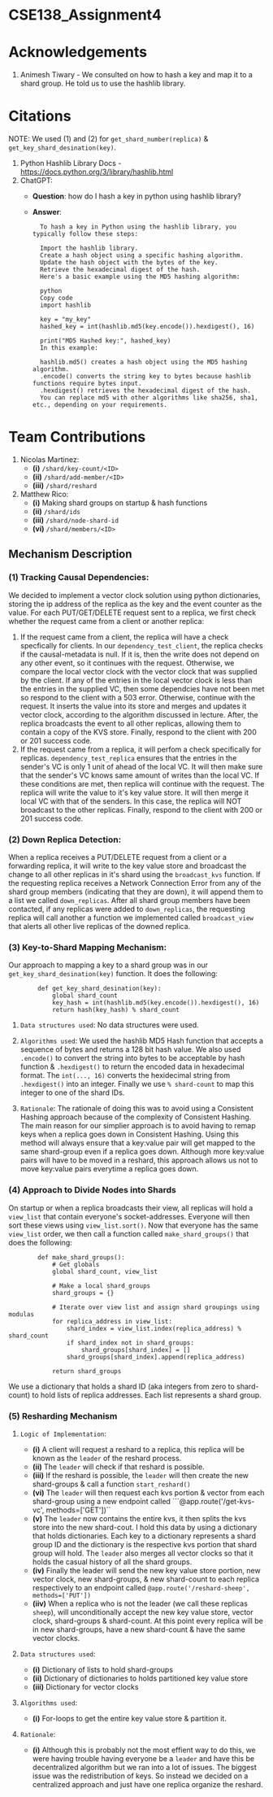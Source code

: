 # CSE138_Assignment4

# Acknowledgements
1. Animesh Tiwary - We consulted on how to hash a key and map it to a shard group. He told us to use the hashlib library. 

# Citations 
NOTE: We used (1) and (2) for ```get_shard_number(replica)``` & ```get_key_shard_desination(key)```.
1. Python Hashlib Library Docs - https://docs.python.org/3/library/hashlib.html
2. ChatGPT:
    - **Question**: how do I hash a key in python using hashlib library?
    - **Answer**: 

            To hash a key in Python using the hashlib library, you typically follow these steps:

            Import the hashlib library.
            Create a hash object using a specific hashing algorithm.
            Update the hash object with the bytes of the key.
            Retrieve the hexadecimal digest of the hash.
            Here's a basic example using the MD5 hashing algorithm:

            python
            Copy code
            import hashlib

            key = "my_key"
            hashed_key = int(hashlib.md5(key.encode()).hexdigest(), 16)

            print("MD5 Hashed key:", hashed_key)
            In this example:

            hashlib.md5() creates a hash object using the MD5 hashing algorithm.
            .encode() converts the string key to bytes because hashlib functions require bytes input.
            .hexdigest() retrieves the hexadecimal digest of the hash.
            You can replace md5 with other algorithms like sha256, sha1, etc., depending on your requirements.

# Team Contributions
1. Nicolas Martinez:
    - **(i)**    ```/shard/key-count/<ID>```
    - **(ii)**   ```/shard/add-member/<ID>```
    - **(iii)**  ```/shard/reshard```
2. Matthew Rico:
    - **(i)**   Making shard groups on startup & hash functions
    - **(ii)**  ```/shard/ids```
    - **(iii)** ```/shard/node-shard-id```
    - **(vi)**  ```/shard/members/<ID>```

## Mechanism Description

### (1) Tracking Causal Dependencies:
We decided to implement a vector clock solution using python dictionaries, storing the ip address of the replica as the key and the event counter as the value.
For each PUT/GET/DELETE request sent to a replica, we first check whether the request came from a client or another replica:
  1. If the request came from a client, the replica will have a check specfically for clients. In our ```dependency_test_client```, the replica checks if the causal-metadata is null. If it is, then the write does not depend on any other event, so it continues with the request. Otherwise, we compare the local vector clock with the vector clock that was supplied by the client. If any of the entries in the local vector clock is less than the entries in the supplied VC, then some dependcies have not been met so respond to the client with a 503 error. Otherwise, continue with the request.
It inserts the value into its store and merges and updates it vector clock, according to the algorithm discussed in lecture. After, the replica broadcasts the event to all other replicas, allowing them to contain a copy of the KVS store. Finally, respond to the client with 200 or 201 success code.
  2. If the request came from a replica, it will  perfom a check specifically for replicas. ```dependency_test_replica``` ensures that the entries in the sender's VC is only 1 unit of ahead of the local VC. It will then make sure that the sender's VC knows same amount of writes than the local VC. If these conditions are met, then replica will continue with the request. The replica will write the value to it's key value store. It will then merge it local VC with that of the senders. In this case, the replica will NOT broadcast to the other replicas. Finally, respond to the client with 200 or 201 success code.

### (2) Down Replica Detection:
When a replica receives a PUT/DELETE request from a client or a forwarding replica, it will write to the key value store and broadcast the change to all other replicas in it's shard using the ```broadcast_kvs``` function. If the requesting replica receives a Network Connection Error from any of the shard group members (indicating that they are down), it will append them to a list we called ```down_replicas```. After all shard group members have been contacted, if any replicas were added to ```down_replicas```, the requesting replica will call another a function we implemented called ```broadcast_view``` that alerts all other live replicas of the downed replica.

### (3) Key-to-Shard Mapping Mechanism:
Our approach to mapping a key to a shard group was in our ```get_key_shard_desination(key)``` function. It does the following:

            def get_key_shard_desination(key):
                global shard_count
                key_hash = int(hashlib.md5(key.encode()).hexdigest(), 16)
                return hash(key_hash) % shard_count

1. ``Data structures used``:
    No data structures were used.

2. ``Algorithms used``:
    We used the hashlib MD5 Hash function that accepts a sequence of bytes and returns a 128 bit hash value. We also used ```.encode()``` to convert the string into bytes to be acceptable by hash function & ```.hexdigest()``` to return the encoded data in hexadecimal format. The ```int(..., 16)``` converts the hexidecimal string from ```.hexdigest()``` into an integer. Finally we use ```% shard-count``` to map this integer to one of the shard IDs.

3. ``Rationale``:
    The rationale of doing this was to avoid using a Consistent Hashing approach because of the complexity of Consistent Hashing. The main reason for our simplier approach is to avoid having to remap keys when a replica goes down in Consistent Hashing. Using this method will always ensure that a key:value pair will get mapped to the same shard-group even if a replica goes down. Although more key:value pairs will have to be moved in a reshard, this approach allows us not to move key:value pairs everytime a replica goes down.

### (4) Approach to Divide Nodes into Shards
On startup or when a replica broadcasts their view, all replicas will hold a ```view_list``` that contain everyone's socket-addresses. Everyone will then sort these views using ```view_list.sort()```.
Now that everyone has the same ```view_list``` order, we then call a function called ```make_shard_groups()``` that does the following:

            def make_shard_groups():
                # Get globals
                global shard_count, view_list

                # Make a local shard_groups
                shard_groups = {}

                # Iterate over view list and assign shard groupings using modulas
                for replica_address in view_list:
                    shard_index = view_list.index(replica_address) % shard_count
                    if shard_index not in shard_groups:
                        shard_groups[shard_index] = []
                    shard_groups[shard_index].append(replica_address)
                
                return shard_groups

We use a dictionary that holds a shard ID (aka integers from zero to shard-count) to hold lists of replica addresses. Each list represents a shard group.

### (5) Resharding Mechanism
1. ``Logic of Implementation``:
    - **(i)** A client will request a reshard to a replica, this replica will be known as the ``leader`` of the reshard process.
    - **(ii)** The ``leader`` will check if that reshard is possible. 
    - **(iii)** If the reshard is possible, the ``leader`` will then create the new shard-groups & call a function ``start_reshard()``
    - **(vi)** The ``leader`` will then request each kvs portion & vector from each shard-group using a new endpoint called ```@app.route('/get-kvs-vc', methods=['GET'])``
    - **(v)** The ``leader`` now contains the entire kvs, it then splits the kvs store into the new shard-cout. I hold this data by using a dictionary that holds dictionaries. Each key to a dictionary represents a shard group ID and the dictionary is the respective kvs portion that shard group will hold. The ``leader`` also merges all vector clocks so that it holds the casual history of all the shard groups.
    - **(iv)** Finally the leader will send the new key value store portion, new vector clock, new shard-groups, & new shard-count to each replica respectively to an endpoint called ```@app.route('/reshard-sheep', methods=['PUT'])```
    - **(iiv)** When a replica who is not the leader (we call these replicas ``sheep``), will unconditionally accept the new key value store, vector clock, shard-groups & shard-count. At this point every replica will be in new shard-groups, have a new shard-count & have the same vector clocks.

2. ``Data structures used``:
    - **(i)** Dictionary of lists to hold shard-groups
    - **(ii)** Dictionary of dictionaries to holds partitioned key value store
    - **(iii)** Dictionary for vector clocks

3. ``Algorithms used``:
    - **(i)** For-loops to get the entire key value store & partition it.

4. ``Rationale``:
    - **(i)** Although this is probably not the most effient way to do this, we were having trouble having everyone be a ``leader`` and have this be decentralized algorithm but we ran into a lot of issues. The biggest issue was the redistribution of keys. So instead we decided on a centralized approach and just have one replica organize the reshard.